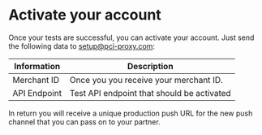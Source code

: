 # Activate your account

Once your tests are successful, you can activate your account. Just send the following data to [setup@pci-proxy.com](mailto:setup@pci-proxy.com):

|Information| Description   |
|---|---|
|Merchant ID|Once you  you receive your merchant ID.|
|API Endpoint|Test API endpoint that should be activated|



In return you will receive a unique production push URL for the new push channel that you can pass on to your partner. 
